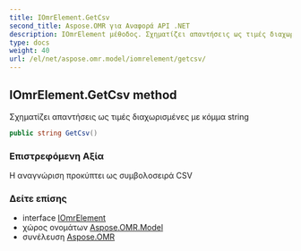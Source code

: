 ```yaml
---
title: IOmrElement.GetCsv
second_title: Aspose.OMR για Αναφορά API .NET
description: IOmrElement μέθοδος. Σχηματίζει απαντήσεις ως τιμές διαχωρισμένες με κόμμα string
type: docs
weight: 40
url: /el/net/aspose.omr.model/iomrelement/getcsv/
---
```

## IOmrElement.GetCsv method

Σχηματίζει απαντήσεις ως τιμές διαχωρισμένες με κόμμα string

```csharp
public string GetCsv()
```

### Επιστρεφόμενη Αξία

Η αναγνώριση προκύπτει ως συμβολοσειρά CSV

### Δείτε επίσης

* interface [IOmrElement](../)
* χώρος ονομάτων [Aspose.OMR.Model](../../iomrelement/)
* συνέλευση [Aspose.OMR](../../../)


